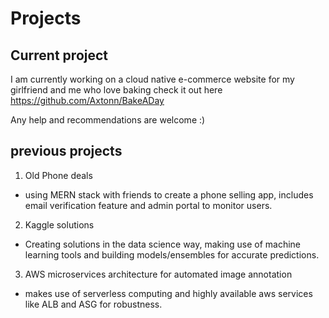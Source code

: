 # Projects

## Current project

I am currently working on a cloud native e-commerce website for my girlfriend and me who love baking
check it out here https://github.com/Axtonn/BakeADay

Any help and recommendations are welcome :)

## previous projects

1. Old Phone deals
- using MERN stack with friends to create a phone selling app, includes email verification feature and admin portal to monitor users.

2. Kaggle solutions
- Creating solutions in the data science way, making use of machine learning tools and building models/ensembles for accurate predictions.

3. AWS microservices architecture for automated image annotation
- makes use of serverless computing and highly available aws services like ALB and ASG for robustness.
